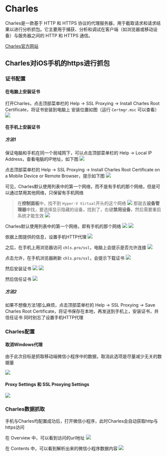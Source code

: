 # Charles

Charles是一款基于 HTTP 和 HTTPS 协议的代理服务器，用于截取请求和请求结果以进行分析抓包。它主要用于捕获、分析和调试在客户端（如浏览器或移动设备）与服务器之间的 HTTP 和 HTTPS 通信。

[Charles官方网站](https://www.charlesproxy.com/)

## Charles对iOS手机的https进行抓包

### 证书配置

#### 在电脑上安装证书

打开Charles，点击顶部菜单栏的 Help -> SSL Proxying -> Install Charles Root Certificate，将证书安装到电脑上
安装位置如图（运行 `Certmgr.msc` 可以查看）
![](resources/2024-09-11-21-04-54.png)

#### 在手机上安装证书

##### 方法1

保证电脑和手机在同一个局域网下，可以点击顶部菜单栏的 Help -> Local IP Address，查看电脑的IP地址，如下图
![](resources/2024-09-11-21-28-49.png)

点击顶部菜单栏的 Help -> SSL Proxying -> Install Charles Root Certificate on a Mobile Device or Remote Browser，提示如下图
![](resources/2024-09-11-21-13-03.png)

可见，Charles默认使用列表中的第一个网络，而不是有手机的那个网络，但是可以通过禁用其他网络，只保留有手机网络

> 在**控制面板**中，找不到 `Hyper-V Virtual`开头的这个网络
> ![](resources/2024-09-11-21-38-53.png)
> 那就去**设备管理器**中找，要选择显示隐藏的设备，找到了，右键**禁用设备**，然后需要重启系统才能生效
> ![](resources/2024-09-11-21-40-05.png)

Charles默认使用列表中的第一个网络，即有手机的那个网络
![](resources/2024-09-11-21-57-24.png)
![](resources/2024-09-11-21-58-24.png)

依据上图提供的信息，设置手机HTTP代理
![](resources/2024-09-11-22-14-44.png)

之后，在手机上用浏览器访问 `chls.pro/ssl`，电脑上会提示是否允许连接
![](resources/2024-09-11-22-05-21.png)

点击允许，在手机浏览器刷新 `chls.pro/ssl`，会提示下载证书
![](resources/2024-09-11-22-16-29.png)

然后安装证书
![](resources/2024-09-11-22-17-23.png)
![](resources/2024-09-11-22-19-57.png)

然后信任证书
![](resources/2024-09-11-23-23-57.png)

##### 方法2

如果不想像方法1那么麻烦，点击顶部菜单栏的 Help -> SSL Proxying -> Save Charles Root Certificate，将证书保存在本地，再发送到手机上，安装证书，并信任证书
同时别忘了设置手机HTTP代理

### Charles配置

#### 取消Windows代理

由于此次目标是抓取移动端微信小程序中的数据，取消此选项是尽量减少无关的数据量

![](resources/2024-09-11-23-35-51.png)

#### Proxy Settings 和 SSL Proxying Settings

![](resources/2024-09-11-23-37-37.png)

### Charles数据抓取

手机与Charles均配置成功后，打开微信小程序，此时Charles会自动获取http与https访问

在 Overview 中，可以看到访问的url地址
![](resources/2024-09-11-23-57-11.png)

在 Contents 中，可以看到解析出来的微信小程序数据内容
![](resources/2024-09-11-23-57-56.png)

